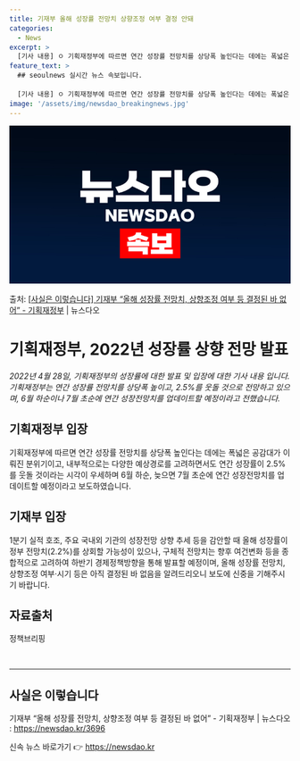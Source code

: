 ```yaml
---
title: 기재부 올해 성장률 전망치 상향조정 여부 결정 안돼
categories:
  - News
excerpt: >
  [기사 내용] ㅇ 기획재정부에 따르면 연간 성장률 전망치를 상당폭 높인다는 데에는 폭넓은 공감대가 이뤄진 분…
feature_text: >
  ## seoulnews 실시간 뉴스 속보입니다.

  [기사 내용] ㅇ 기획재정부에 따르면 연간 성장률 전망치를 상당폭 높인다는 데에는 폭넓은 공감대가 이뤄진 분…
image: '/assets/img/newsdao_breakingnews.jpg'
---
```


![뉴스다오 속보](/assets/img/newsdao_breakingnews.jpg)

<p>출처: <a href="https://newsdao.kr/3696" rel="dofollow">[사실은 이렇습니다] 기재부 “올해 성장률 전망치, 상향조정 여부 등 결정된 바 없어” - 기획재정부</a> | 뉴스다오</p>

<h1>기획재정부, 2022년 성장률 상향 전망 발표</h1>
<p data-ke-size="size16"><i>2022년 4월 28일, 기획재정부의 성장률에 대한 발표 및 입장에 대한 기사 내용 입니다. 기획재정부는 연간 성장률 전망치를 상당폭 높이고, 2.5%를 웃돌 것으로 전망하고 있으며, 6월 하순이나 7월 초순에 연간 성장전망치를 업데이트할 예정이라고 전했습니다.</i></p>

<h2 data-ke-size="size26">기획재정부 입장</h2>
<p data-ke-size="size16">기획재정부에 따르면 연간 성장률 전망치를 상당폭 높인다는 데에는 폭넓은 공감대가 이뤄진 분위기이고, 내부적으로는 다양한 예상경로를 고려하면서도 연간 성장률이 2.5%를 웃돌 것이라는 시각이 우세하며 6월 하순, 늦으면 7월 초순에 연간 성장전망치를 업데이트할 예정이라고 보도하였습니다.</p>

<h2 data-ke-size="size26">기재부 입장</h2>
<p data-ke-size="size16">1분기 실적 호조, 주요 국내외 기관의 성장전망 상향 추세 등을 감안할 때 올해 성장률이 정부 전망치(2.2%)를 상회할 가능성이 있으나, 구체적 전망치는 향후 여건변화 등을 종합적으로 고려하여 하반기 경제정책방향을 통해 발표할 예정이며, 올해 성장률 전망치, 상향조정 여부·시기 등은 아직 결정된 바 없음을 알려드리오니 보도에 신중을 기해주시기 바랍니다.</p>

<h2 data-ke-size="size26">자료출처</h2>
<p data-ke-size="size16">정책브리핑 </p>
<p data-ke-size="size16">&nbsp;</p>
<hr>
<h2 data-ke-size="size26">사실은 이렇습니다</h2>
<p data-ke-size="size16">기재부 “올해 성장률 전망치, 상향조정 여부 등 결정된 바 없어” - 기획재정부 | 뉴스다오 : <a href="https://newsdao.kr/3696">https://newsdao.kr/3696</a></p> 

신속 뉴스 바로가기 👉 <a href="https://newsdao.kr" rel="dofollow">https://newsdao.kr</a>


